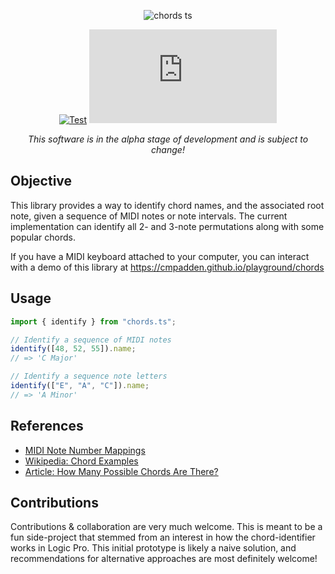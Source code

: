 <div align="center">

![chords ts](https://user-images.githubusercontent.com/5807118/149641313-4e6abbb0-b49c-4645-8d50-67f7ced3b92c.png)

[![Test](https://github.com/cmpadden/chords.ts/workflows/Test/badge.svg)](https://github.com/cmpadden/chords.ts/actions)
[![npm](https://img.shields.io/npm/v/chords.ts)](https://www.npmjs.com/package/chords.ts)

_This software is in the alpha stage of development and is subject to change!_

</div>

## Objective

This library provides a way to identify chord names, and the associated root
note, given a sequence of MIDI notes or note intervals. The current
implementation can identify all 2- and 3-note permutations along with some
popular chords.

If you have a MIDI keyboard attached to your computer, you can interact with a
demo of this library at https://cmpadden.github.io/playground/chords

## Usage

```ts
import { identify } from "chords.ts";

// Identify a sequence of MIDI notes
identify([48, 52, 55]).name;
// => 'C Major'

// Identify a sequence note letters
identify(["E", "A", "C"]).name;
// => 'A Minor'
```

## References

- [MIDI Note Number Mappings](http://www.somascape.org/midi/basic/notes.html)
- [Wikipedia: Chord Examples](<https://en.wikipedia.org/wiki/Chord_(music)#Examples>)
- [Article: How Many Possible Chords Are There?](https://arthurfoxmusic.com/how-many-possible-chords/)

## Contributions

Contributions & collaboration are very much welcome. This is meant to be a fun
side-project that stemmed from an interest in how the chord-identifier works in
Logic Pro. This initial prototype is likely a naive solution, and
recommendations for alternative approaches are most definitely welcome!
